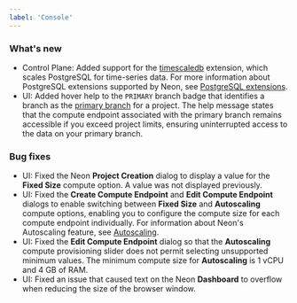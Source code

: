 ```yaml
---
label: 'Console'
---
```


### What's new

- Control Plane: Added support for the [timescaledb](https://github.com/timescale/timescaledb) extension, which scales PostgreSQL for time-series data. For more information about PostgreSQL extensions supported by Neon, see [PostgreSQL extensions](/docs/extensions/pg-extensions/).
- UI: Added hover help to the `PRIMARY` branch badge that identifies a branch as the [primary branch](/docs/reference/glossary#primary-branch) for a project. The help message states that the compute endpoint associated with the primary branch remains accessible if you exceed project limits, ensuring uninterrupted access to the data on your primary branch.

### Bug fixes

- UI: Fixed the Neon **Project Creation** dialog to display a value for the **Fixed Size** compute option. A value was not displayed previously.
- UI: Fixed the **Create Compute Endpoint** and **Edit Compute Endpoint** dialogs to enable switching between **Fixed Size** and **Autoscaling** compute options, enabling you to configure the compute size for each compute endpoint individually. For information about Neon's Autoscaling feature, see [Autoscaling](/docs/introduction/autoscaling).
- UI: Fixed the **Edit Compute Endpoint** dialog so that the **Autoscaling** compute provisioning slider does not permit selecting unsupported minimum values. The minimum compute size for **Autoscaling** is 1 vCPU and 4 GB of RAM.
- UI: Fixed an issue that caused text on the Neon **Dashboard** to overflow when reducing the size of the browser window.
